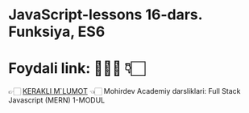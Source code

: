 # JavaScript-lessons 16-dars. Funksiya, ES6
# Foydali link: 👨🏻‍💻  👇🏻  <br> 
👉🏻 <a target="_blank" href="https://saidbek.dev/javascript-functions-javascript-funksiyalar-haqida-bilishingiz-kerak-bolgan-konikmalar">KERAKLI M`LUMOT</a>  👈🏻
Mohirdev Academiy darsliklari: Full Stack Javascript (MERN) 1-MODUL
